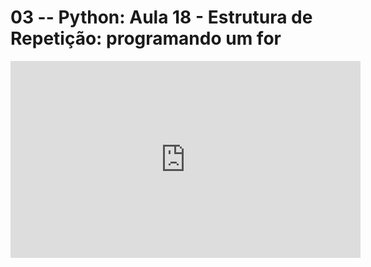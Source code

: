 # 03 -- Python: Aula 18 - Estrutura de Repetição: programando um for

<iframe 
        width="560" 
        height="315" 
        src="https://www.youtube.com/embed/s30J8IBU9SI" 
        title="YouTube video player" 
        frameborder="0" 
        allow="accelerometer; autoplay; clipboard-write; encrypted-media; gyroscope; picture-in-picture" 
        allowfullscreen
        >
</iframe>

